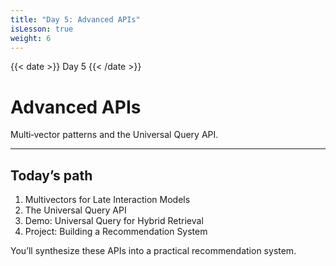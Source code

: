 ```yaml
---
title: "Day 5: Advanced APIs"
isLesson: true
weight: 6
---
```


{{< date >}} Day 5 {{< /date >}}

# Advanced APIs

Multi‑vector patterns and the Universal Query API.

---

## Today’s path

1. Multivectors for Late Interaction Models
2. The Universal Query API
3. Demo: Universal Query for Hybrid Retrieval
4. Project: Building a Recommendation System

You’ll synthesize these APIs into a practical recommendation system.


